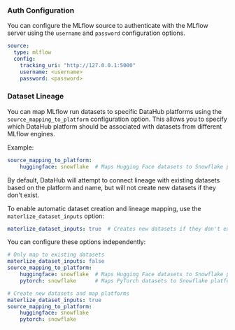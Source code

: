 ### Auth Configuration

You can configure the MLflow source to authenticate with the MLflow server using the `username` and `password` configuration options.

```yaml
source:
  type: mlflow
  config:
    tracking_uri: "http://127.0.0.1:5000"
    username: <username>
    password: <password>
```

### Dataset Lineage 
You can map MLflow run datasets to specific DataHub platforms using the `source_mapping_to_platform` configuration option. This allows you to specify which DataHub platform should be associated with datasets from different MLflow engines.

Example:
```yaml
source_mapping_to_platform:
    huggingface: snowflake  # Maps Hugging Face datasets to Snowflake platform
```

By default, DataHub will attempt to connect lineage with existing datasets based on the platform and name, but will not create new datasets if they don't exist.

To enable automatic dataset creation and lineage mapping, use the `materlize_dataset_inputs` option:

```yaml
materlize_dataset_inputs: true  # Creates new datasets if they don't exist
```

You can configure these options independently:

```yaml
# Only map to existing datasets
materlize_dataset_inputs: false
source_mapping_to_platform:
    huggingface: snowflake  # Maps Hugging Face datasets to Snowflake platform
    pytorch: snowflake      # Maps PyTorch datasets to Snowflake platform

# Create new datasets and map platforms
materlize_dataset_inputs: true
source_mapping_to_platform:
    huggingface: snowflake
    pytorch: snowflake
```